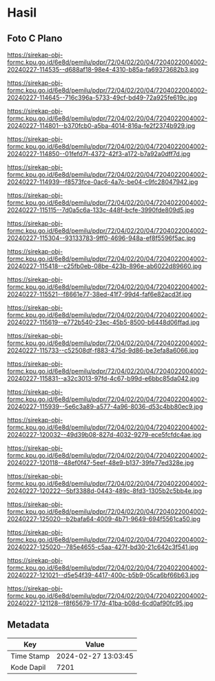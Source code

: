 # Hasil

## Foto C Plano

https://sirekap-obj-formc.kpu.go.id/6e8d/pemilu/pdpr/72/04/02/20/04/7204022004002-20240227-114535--d688af18-98e4-4310-b85a-fa69373682b3.jpg

https://sirekap-obj-formc.kpu.go.id/6e8d/pemilu/pdpr/72/04/02/20/04/7204022004002-20240227-114645--716c396a-5733-49cf-bd49-72a925fe619c.jpg

https://sirekap-obj-formc.kpu.go.id/6e8d/pemilu/pdpr/72/04/02/20/04/7204022004002-20240227-114801--b370fcb0-a5ba-4014-816a-fe2f2374b929.jpg

https://sirekap-obj-formc.kpu.go.id/6e8d/pemilu/pdpr/72/04/02/20/04/7204022004002-20240227-114850--01fefd7f-4372-42f3-a172-b7a92a0dff7d.jpg

https://sirekap-obj-formc.kpu.go.id/6e8d/pemilu/pdpr/72/04/02/20/04/7204022004002-20240227-114939--f8573fce-0ac6-4a7c-be04-c9fc28047942.jpg

https://sirekap-obj-formc.kpu.go.id/6e8d/pemilu/pdpr/72/04/02/20/04/7204022004002-20240227-115115--7d0a5c6a-133c-448f-bcfe-3990fde809d5.jpg

https://sirekap-obj-formc.kpu.go.id/6e8d/pemilu/pdpr/72/04/02/20/04/7204022004002-20240227-115304--93133783-9ff0-4696-948a-ef8f5596f5ac.jpg

https://sirekap-obj-formc.kpu.go.id/6e8d/pemilu/pdpr/72/04/02/20/04/7204022004002-20240227-115418--c25fb0eb-08be-423b-896e-ab6022d89660.jpg

https://sirekap-obj-formc.kpu.go.id/6e8d/pemilu/pdpr/72/04/02/20/04/7204022004002-20240227-115521--f8661e77-38ed-41f7-99d4-faf6e82acd3f.jpg

https://sirekap-obj-formc.kpu.go.id/6e8d/pemilu/pdpr/72/04/02/20/04/7204022004002-20240227-115619--e772b540-23ec-45b5-8500-b6448d06ffad.jpg

https://sirekap-obj-formc.kpu.go.id/6e8d/pemilu/pdpr/72/04/02/20/04/7204022004002-20240227-115733--c52508df-f883-475d-9d86-be3efa8a6066.jpg

https://sirekap-obj-formc.kpu.go.id/6e8d/pemilu/pdpr/72/04/02/20/04/7204022004002-20240227-115831--a32c3013-97fd-4c67-b99d-e6bbc85da042.jpg

https://sirekap-obj-formc.kpu.go.id/6e8d/pemilu/pdpr/72/04/02/20/04/7204022004002-20240227-115939--5e6c3a89-a577-4a96-8036-d53c4bb80ec9.jpg

https://sirekap-obj-formc.kpu.go.id/6e8d/pemilu/pdpr/72/04/02/20/04/7204022004002-20240227-120032--49d39b08-827d-4032-9279-ece5fcfdc4ae.jpg

https://sirekap-obj-formc.kpu.go.id/6e8d/pemilu/pdpr/72/04/02/20/04/7204022004002-20240227-120118--48ef0f47-5eef-48e9-b137-39fe77ed328e.jpg

https://sirekap-obj-formc.kpu.go.id/6e8d/pemilu/pdpr/72/04/02/20/04/7204022004002-20240227-120222--5bf3388d-0443-489c-8fd3-1305b2c5bb4e.jpg

https://sirekap-obj-formc.kpu.go.id/6e8d/pemilu/pdpr/72/04/02/20/04/7204022004002-20240227-125020--b2bafa64-4009-4b71-9649-694f5561ca50.jpg

https://sirekap-obj-formc.kpu.go.id/6e8d/pemilu/pdpr/72/04/02/20/04/7204022004002-20240227-125020--785e4655-c5aa-427f-bd30-21c642c3f541.jpg

https://sirekap-obj-formc.kpu.go.id/6e8d/pemilu/pdpr/72/04/02/20/04/7204022004002-20240227-121021--d5e54f39-4417-400c-b5b9-05ca6bf66b63.jpg

https://sirekap-obj-formc.kpu.go.id/6e8d/pemilu/pdpr/72/04/02/20/04/7204022004002-20240227-121128--f8f65679-177d-41ba-b08d-6cd0af90fc95.jpg


## Metadata

| Key        | Value               |
| ---------- | ------------------- |
| Time Stamp | 2024-02-27 13:03:45 |
| Kode Dapil | 7201                |



